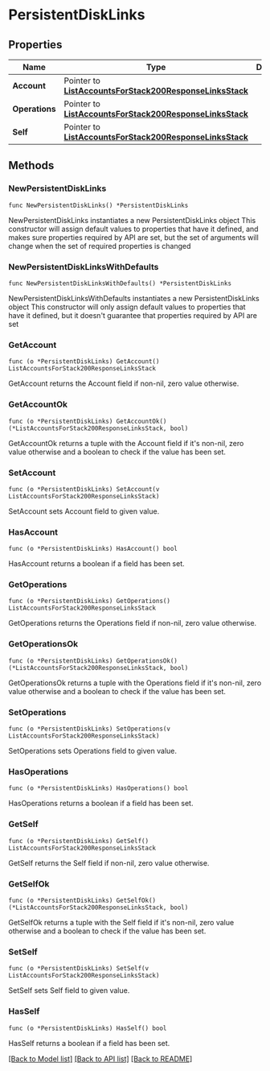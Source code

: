 # PersistentDiskLinks

## Properties

Name | Type | Description | Notes
------------ | ------------- | ------------- | -------------
**Account** | Pointer to [**ListAccountsForStack200ResponseLinksStack**](ListAccountsForStack200ResponseLinksStack.md) |  | [optional] 
**Operations** | Pointer to [**ListAccountsForStack200ResponseLinksStack**](ListAccountsForStack200ResponseLinksStack.md) |  | [optional] 
**Self** | Pointer to [**ListAccountsForStack200ResponseLinksStack**](ListAccountsForStack200ResponseLinksStack.md) |  | [optional] 

## Methods

### NewPersistentDiskLinks

`func NewPersistentDiskLinks() *PersistentDiskLinks`

NewPersistentDiskLinks instantiates a new PersistentDiskLinks object
This constructor will assign default values to properties that have it defined,
and makes sure properties required by API are set, but the set of arguments
will change when the set of required properties is changed

### NewPersistentDiskLinksWithDefaults

`func NewPersistentDiskLinksWithDefaults() *PersistentDiskLinks`

NewPersistentDiskLinksWithDefaults instantiates a new PersistentDiskLinks object
This constructor will only assign default values to properties that have it defined,
but it doesn't guarantee that properties required by API are set

### GetAccount

`func (o *PersistentDiskLinks) GetAccount() ListAccountsForStack200ResponseLinksStack`

GetAccount returns the Account field if non-nil, zero value otherwise.

### GetAccountOk

`func (o *PersistentDiskLinks) GetAccountOk() (*ListAccountsForStack200ResponseLinksStack, bool)`

GetAccountOk returns a tuple with the Account field if it's non-nil, zero value otherwise
and a boolean to check if the value has been set.

### SetAccount

`func (o *PersistentDiskLinks) SetAccount(v ListAccountsForStack200ResponseLinksStack)`

SetAccount sets Account field to given value.

### HasAccount

`func (o *PersistentDiskLinks) HasAccount() bool`

HasAccount returns a boolean if a field has been set.

### GetOperations

`func (o *PersistentDiskLinks) GetOperations() ListAccountsForStack200ResponseLinksStack`

GetOperations returns the Operations field if non-nil, zero value otherwise.

### GetOperationsOk

`func (o *PersistentDiskLinks) GetOperationsOk() (*ListAccountsForStack200ResponseLinksStack, bool)`

GetOperationsOk returns a tuple with the Operations field if it's non-nil, zero value otherwise
and a boolean to check if the value has been set.

### SetOperations

`func (o *PersistentDiskLinks) SetOperations(v ListAccountsForStack200ResponseLinksStack)`

SetOperations sets Operations field to given value.

### HasOperations

`func (o *PersistentDiskLinks) HasOperations() bool`

HasOperations returns a boolean if a field has been set.

### GetSelf

`func (o *PersistentDiskLinks) GetSelf() ListAccountsForStack200ResponseLinksStack`

GetSelf returns the Self field if non-nil, zero value otherwise.

### GetSelfOk

`func (o *PersistentDiskLinks) GetSelfOk() (*ListAccountsForStack200ResponseLinksStack, bool)`

GetSelfOk returns a tuple with the Self field if it's non-nil, zero value otherwise
and a boolean to check if the value has been set.

### SetSelf

`func (o *PersistentDiskLinks) SetSelf(v ListAccountsForStack200ResponseLinksStack)`

SetSelf sets Self field to given value.

### HasSelf

`func (o *PersistentDiskLinks) HasSelf() bool`

HasSelf returns a boolean if a field has been set.


[[Back to Model list]](../README.md#documentation-for-models) [[Back to API list]](../README.md#documentation-for-api-endpoints) [[Back to README]](../README.md)


